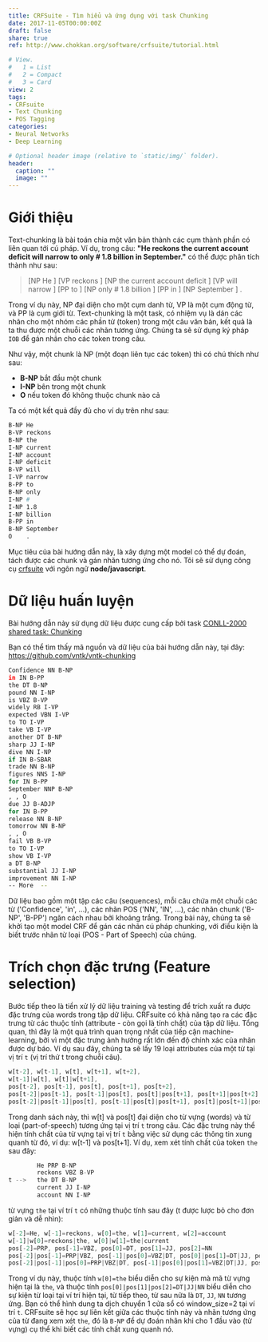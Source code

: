 ```yaml
---
title: CRFSuite - Tìm hiểu và ứng dụng với task Chunking
date: 2017-11-05T00:00:00Z
draft: false
share: true
ref: http://www.chokkan.org/software/crfsuite/tutorial.html

# View.
#   1 = List
#   2 = Compact
#   3 = Card
view: 2
tags:
- CRFsuite
- Text Chunking
- POS Tagging
categories:
- Neural Networks
- Deep Learning

# Optional header image (relative to `static/img/` folder).
header:
  caption: ""
  image: ""
---
```


Giới thiệu
==========

Text-chunking là bài toán chia một văn bản thành các cụm thành phần có liên quan tới cú pháp. Ví dụ, trong câu: **"He reckons the current account deficit will narrow to only # 1.8 billion in September."** có thể được phân tích thành như sau:

> [NP He ] [VP reckons ] [NP the current account deficit ] [VP will narrow ] [PP to ] [NP only # 1.8 billion ] [PP in ] [NP September ] .

Trong ví dụ này, NP đại diện cho một cụm danh từ, VP là một cụm động từ, và PP là cụm giới từ. Text-chunking là một task, có nhiệm vụ là dán các nhãn cho một nhóm các phần tử (token) trong một câu văn bản, kết quả là ta thu được một chuỗi các nhãn tương ứng. Chúng ta sẽ sử dụng ký pháp `IOB` để gán nhãn cho các token trong câu.

Như vậy, một chunk là NP (một đoạn liên tục các token) thì có chú thích như sau:

* **B-NP** bắt đầu một chunk
* **I-NP** bên trong một chunk
* **O** nếu token đó không thuộc chunk nào cả

Ta có một kết quả đầy đủ cho ví dụ trên như sau:

```bash
B-NP He
B-VP reckons
B-NP the
I-NP current
I-NP account
I-NP deficit
B-VP will
I-VP narrow
B-PP to
B-NP only
I-NP #
I-NP 1.8
I-NP billion
B-PP in
B-NP September
O    .
```

Mục tiêu của bài hướng dẫn này, là xây dựng một model có thể dự đoán, tách được các chunk và gán nhãn tương ứng cho nó. Tôi sẽ sử dụng công cụ [crfsuite](https://npmjs.com/package/crfsuite) với ngôn ngữ **node/javascript**.

Dữ liệu huấn luyện
==================

Bài hướng dẫn này sử dụng dữ liệu được cung cấp bởi task [CONLL-2000 shared task: Chunking](https://dl.acm.org/citation.cfm?id=1117631)

Bạn có thể tìm thấy mã nguồn và dữ liệu của bài hướng dẫn này, tại đây: https://github.com/vntk/vntk-chunking

```bash
Confidence NN B-NP
in IN B-PP
the DT B-NP
pound NN I-NP
is VBZ B-VP
widely RB I-VP
expected VBN I-VP
to TO I-VP
take VB I-VP
another DT B-NP
sharp JJ I-NP
dive NN I-NP
if IN B-SBAR
trade NN B-NP
figures NNS I-NP
for IN B-PP
September NNP B-NP
, , O
due JJ B-ADJP
for IN B-PP
release NN B-NP
tomorrow NN B-NP
, , O
fail VB B-VP
to TO I-VP
show VB I-VP
a DT B-NP
substantial JJ I-NP
improvement NN I-NP
-- More  --
```

Dữ liệu bao gồm một tập các câu (sequences), mỗi câu chứa một chuỗi các từ ('Confidence', 'in', ...), các nhãn POS ('NN', 'IN', ...), các nhãn chunk ('B-NP', 'B-PP') ngăn cách nhau bởi khoảng trắng. Trong bài này, chúng ta sẽ khởi tạo một model CRF để gán các nhãn cú pháp chunking, với điều kiện là biết trước nhãn từ loại (POS - Part of Speech) của chúng.

Trích chọn đặc trưng (Feature selection)
========================================

Bước tiếp theo là tiền xử lý dữ liệu training và testing để trích xuất ra được đặc trưng của words trong tập dữ liệu. CRFsuite có khả năng tạo ra các đặc trưng từ các thuộc tính (attribute - còn gọi là tính chất) của tập dữ liệu. Tổng quan, thì đây là một quá trình quan trọng nhất của tiếp cận machine-learning, bởi vì một đặc trưng ảnh hưởng rất lớn đến độ chính xác của nhãn được dự báo. Ví dụ sau đây, chúng ta sẽ lấy 19 loại attributes của một từ tại vị trí `t` (vị trí thứ t trong chuỗi câu).

```js
w[t-2], w[t-1], w[t], w[t+1], w[t+2],
w[t-1]|w[t], w[t]|w[t+1],
pos[t-2], pos[t-1], pos[t], pos[t+1], pos[t+2],
pos[t-2]|pos[t-1], pos[t-1]|pos[t], pos[t]|pos[t+1], pos[t+1]|pos[t+2],
pos[t-2]|pos[t-1]|pos[t], pos[t-1]|pos[t]|pos[t+1], pos[t]|pos[t+1]|pos[t+2]
```

Trong danh sách này, thì w[t] và pos[t] đại diện cho từ vựng (words) và từ loại (part-of-speech) tương ứng tại vị trí `t` trong câu. Các đặc trưng này thể hiện tính chất của từ vựng tại vị trí `t` bằng việc sử dụng các thông tin xung quanh từ đó, ví dụ: w[t-1] và pos[t+1]. Ví dụ, xem xét tính chất của token `the` sau đây:

```js
        He PRP B-NP
        reckons VBZ B-VP
t -->   the DT B-NP
        current JJ I-NP
        account NN I-NP
```

từ vựng `the` tại ví trí `t` có những thuộc tính sau đây (t được lược bỏ cho đơn giản và dễ nhìn):

```js
w[-2]=He, w[-1]=reckons, w[0]=the, w[1]=current, w[2]=account
w[-1]|w[0]=reckons|the, w[0]|w[1]=the|current
pos[-2]=PRP, pos[-1]=VBZ, pos[0]=DT, pos[1]=JJ, pos[2]=NN
pos[-2]|pos[-1]=PRP|VBZ, pos[-1]|pos[0]=VBZ|DT, pos[0]|pos[1]=DT|JJ, pos[1]|pos[2]=JJ|NN
pos[-2]|pos[-1]|pos[0]=PRP|VBZ|DT, pos[-1]|pos[0]|pos[1]=VBZ|DT|JJ, pos[0]|pos[1]|pos[2]=DT|JJ|NN
```

Trong ví dụ này, thuộc tính `w[0]=the` biểu diễn cho sự kiện mà mã từ vựng hiện tại là `the`, và thuộc tính `pos[0]|pos[1]|pos[2]=DT|JJ|NN` biểu diễn cho sự kiện từ loại tại ví trí hiện tại, từ tiếp theo, từ sau nữa là `DT`, `JJ`, `NN` tương ứng. Bạn có thể hình dung ta dịch chuyển 1 cửa sổ có window_size=2 tại ví trí `t`. CRFsuite sẽ học sự liên kết giữa các thuộc tính này và nhãn tương ứng của từ đang xem xét `the`, đó là `B-NP` để dự đoán nhãn khi cho 1 đầu vào (từ vựng) cụ thể khi biết các tính chất xung quanh nó. 



